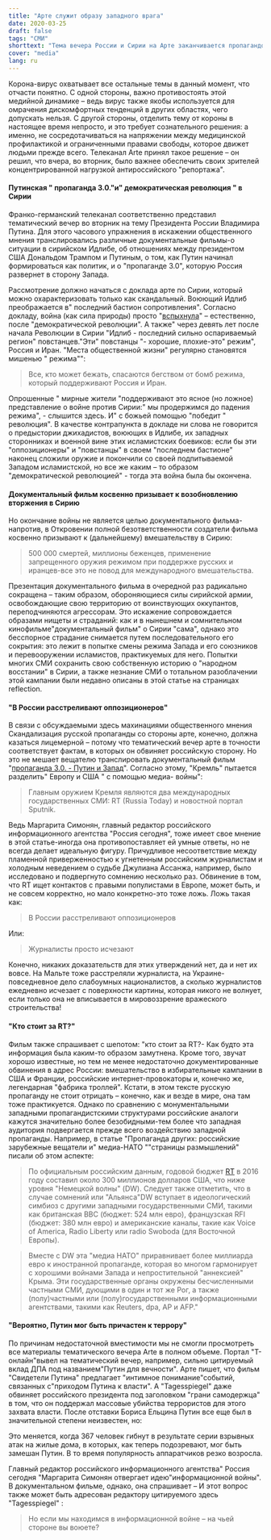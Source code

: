 ```yaml
---
title: "Арте служит образу западного врага"
date: 2020-03-25
draft: false
tags: "СМИ"
shorttext: "Тема вечера России и Сирии на Арте заканчивается пропагандой и искажением реалий. Свободная пресса работает через образ государства врага."
cover: "media"
lang: ru
---
```


Корона-вирус охватывает все остальные темы в данный момент, что отчасти понятно. С одной стороны, важно противостоять этой медийной динамике – ведь вирус также якобы используется для омрачения дискомфортных тенденций в других областях, чего допускать нельзя. С другой стороны, отделить тему от короны в настоящее время непросто, и это требует сознательного решения: а именно, не сосредотачиваться на напряжении между медицинской профилактикой и ограниченными правами свободы, которое движет людьми прежде всего. Телеканал Arte принял такое решение – он решил, что вчера, во вторник, было важнее обеспечить своих зрителей концентрированной нагрузкой антироссийского "репортажа".

#### Путинская " пропаганда 3.0."и" демократическая революция " в Сирии

Франко-германский телеканал соответственно представил тематический вечер во вторник на тему Президента России Владимира Путина. Для этого часового упражнения в искажении общественного мнения транслировались различные документальные фильмы-о ситуации в сирийском Идлибе, об отношениях между президентом США Дональдом Трампом и Путиным, о том, как Путин начинал формироваться как политик, и о "пропаганде 3.0", которую Россия развернет в сторону Запада.

Рассмотрение должно начаться с доклада арте по Сирии, который можно охарактеризовать только как скандальный. Воюющий Идлиб преображается в" последний бастион сопротивления". Согласно докладу, война (как сила природы) просто "[вспыхнула](https://www.arte.tv/de/videos/094559-000-A/syrien-auf-der-flucht-aus-idlib/ "Syrien: Auf der Flucht aus Idlib")" – естественно, после "демократической революции". А также" через девять лет после начала Революции в Сирии "Идлиб - последний сильно оспариваемый регион" повстанцев."Эти" повстанцы "- хорошие, плохие-это" режим", Россия и Иран. "Места общественной жизни" регулярно становятся мишенью " режима"":

> Все, кто может бежать, спасаются бегством от бомб режима, который поддерживают Россия и Иран.

Опрошенные " мирные жители "поддерживают это ясное (но ложное) представление о войне против Сирии:" мы продержимся до падения режима", - слышится здесь. И" с божьей помощью "победит " революция". В качестве контрапункта в докладе ни слова не говорится о предыстории джихадистов, воюющих в Идлибе, их западных сторонниках и военной вине этих исламистских боевиков: если бы эти "оппозиционеры" и "повстанцы" в своем "последнем бастионе" наконец сложили оружие и покончили со своей подпитываемой Западом исламистской, но все же каким – то образом "демократической революцией" - тогда эта война была бы окончена.

#### Документальный фильм косвенно призывает к возобновлению вторжения в Сирию

Но окончание войны не является целью документального фильма-напротив, в Откровении полной безответственности создатели фильма косвенно призывают к (дальнейшему) вмешательству в Сирию:

> 500 000 смертей, миллионы беженцев, применение запрещенного оружия режимом при поддержке русских и иранцев-все это не повод для международного вмешательства.

Презентация документального фильма в очередной раз радикально сокращена – таким образом, обороняющиеся силы сирийской армии, освобождающие свою территорию от воинствующих оккупантов, переподчиняются агрессорам. Это искажение сопровождается образами нищеты и страданий: как и в нынешнем и сомнительном кинофильме"документальный фильм" о Сирии "сама", однако это бесспорное страдание снимается путем последовательного его сокрытия: это лежит в попытке смены режима Запада и его союзников и перевооружении исламистов, практикуемых для него. Попытки многих СМИ сохранить свою собственную историю о "народном восстании" в Сирии, а также незнание СМИ о тотальном разоблачении этой кампании были недавно описаны в этой статье на страницах reflection.

#### "В России расстреливают оппозиционеров" 

В связи с обсуждаемыми здесь махинациями общественного мнения Скандализация русской пропаганды со стороны арте, конечно, должна казаться лицемерной – потому что тематический вечер арте в точности соответствует фактам, в которых он обвиняет российскую сторону. Но это не мешает вещателю транслировать документальный фильм "[пропаганда 3.0. - Путин и Запад](https://programm.ard.de/TV/arte/propaganda-3-0---putin-und-der-westen/eid_28724550220085 "Putin und der Westen")". Согласно этому, "Кремль" пытается разделить" Европу и США " с помощью медиа- войны":

> Главным оружием Кремля являются два международных государственных СМИ: RT (Russia Today) и новостной портал Sputnik.

Ведь Маргарита Симонян, главный редактор российского информационного агентства "Россия сегодня", тоже имеет свое мнение в этой статье-иногда она противопоставляет ей умные ответы, но не всегда делает идеальную фигуру. Причудливое несоответствие между пламенной приверженностью к угнетенным российским журналистам и холодным неведением о судьбе Джулиана Ассанжа, например, было исследовано и подвергнуто сомнению несколько раз. Обвинение в том, что RT ищет контактов с правыми популистами в Европе, может быть, и не совсем корректно, но мало конкретно-это тоже ложь. Ложь такая как:

> В России расстреливают оппозиционеров

Или:

> Журналисты просто исчезают

Конечно, никаких доказательств для этих утверждений нет, да и нет их вовсе. На Мальте тоже расстреляли журналиста, на Украине-повседневное дело слабоумных националистов, а сколько журналистов ежедневно исчезает с поверхности картины, которая никого не волнует, если только она не вписывается в мировоззрение вражеского строительства!

#### "Кто стоит за RT?"

Фильм также спрашивает с шепотом: "кто стоит за RT?- Как будто эта информация была каким-то образом замутнена. Кроме того, звучат хорошо известные, но тем не менее недостаточно документированные обвинения в адрес России: вмешательство в избирательные кампании в США и Франции, российские интернет-провокаторы и, конечно же, легендарная "фабрика троллей". Кстати, в этом тексте русскую пропаганду не стоит отрицать – конечно, как и везде в мире, она там тоже практикуется. Однако по сравнению с монументальными западными пропагандистскими структурами российские аналоги кажутся значительно более безобидными-тем более что западная аудитория подвергается прежде всего воздействию западной пропаганды. Например, в статье "Пропаганда других: российские зарубежные вещатели и" медиа-НАТО ""страницы размышлений" писали об этом аспекте:

> По официальным российским данным, годовой бюджет [RT](https://regulation.gov.ru/projects#npa=40707 "Нормативные правовые акты - Официальный сайт для размещения информации о подготовке нормативных правовых актов и результатах их обсуждения") в 2016 году составил около 300 миллионов долларов США, что ниже уровня "Немецкой волны" (DW). Следует также отметить, что в случае сомнений или "Альянса"DW вступает в идеологический симбиоз с другими западными государственными СМИ, такими как британская BBC (бюджет: 524 млн евро), французская RFI (бюджет: 380 млн евро) и американские каналы, такие как Voice of America, Radio Liberty или radio Swoboda (для Восточной Европы).

> Вместе с DW эта "медиа НАТО" приравнивает более миллиарда евро к иностранной пропаганде, которая во многом гармонирует с хорошими войнами Запада и непростительной "аннексией" Крыма. Эти государственные органы окружены бесчисленными частными СМИ, дующими в один и тот же Рог, а также (полу)частными или (полу)государственными информационными агентствами, такими как Reuters, dpa, AP и AFP."


#### "Вероятно, Путин мог быть причастен к террору"

По причинам недостаточной вместимости мы не смогли просмотреть все материалы тематического вечера Arte в полном объеме. Портал "Т-онлайн"вывел на тематический вечер, например, сильно цитируемый вклад ДПА под названием"Путин для вечности". Арте пишет, что фильм "Свидетели Путина" предлагает "интимное понимание"событий, связанных с"приходом Путина к власти". А "Tagesspiegel" даже обвиняет российского президента под заголовком "грани самодержца" в том, что он поддержал массовые убийства террористов для этого захвата власти. После отставки Бориса Ельцина Путин все еще был в значительной степени неизвестен, но:

Это меняется, когда 367 человек гибнут в результате серии взрывных атак на жилые дома, в которых, как теперь подозревают, мог быть замешан Путин. В то время популярность аппаратчиков резко возросла.

Главный редактор российского информационного агентства" Россия сегодня "Маргарита Симонян отвергает идею"информационной войны". В документальном фильме, однако, она спрашивает – И этот вопрос также может быть адресован редактору цитируемого здесь "Tagesspiegel" :

> Но если мы находимся в информационной войне – на чьей стороне вы воюете?
